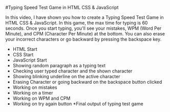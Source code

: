 #Typing Speed Test Game in HTML CSS & JavaScript

In this video, I have shown you how to create a Typing Speed Test Game in HTML CSS & JavaScript. In this game, the max time for typing is 60 seconds. Once you start typing, you'll see your mistakes, WPM (Word Per Minute), and CPM (Character Per Minute) at the bottom. You can also erase your incorrect characters or go backward by pressing the backspace key. 


* HTML Start
* CSS Start
* JavaScript Start
* Showing random paragraph as a typing text
* Checking user typed character and the shown character
* Showing blinking underline on the active character
* Erasing Character or going backward on the backspace button clicked
* Working on mistakes
* Working on a timer
* Working on WPM and CPM
* Working on try again button
*Final output of typing test game
